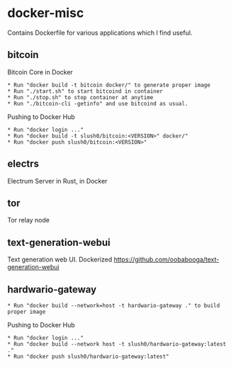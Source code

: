 docker-misc
===========

Contains Dockerfile for various applications which I find useful.

bitcoin
-------

Bitcoin Core in Docker

```
* Run "docker build -t bitcoin docker/" to generate proper image
* Run "./start.sh" to start bitcoind in container
* Run "./stop.sh" to stop container at anytime
* Run "./bitcoin-cli -getinfo" and use bitcoind as usual.
```

Pushing to Docker Hub

```
* Run "docker login ..."
* Run "docker build -t slush0/bitcoin:<VERSION>" docker/"
* Run "docker push slush0/bitcoin:<VERSION>"
```

electrs
-------

Electrum Server in Rust, in Docker

tor
---

Tor relay node

text-generation-webui
---------------------

Text generation web UI. Dockerized https://github.com/oobabooga/text-generation-webui

hardwario-gateway
-----------------

```* Run "docker build --network=host -t hardwario-gateway ." to build proper image```

Pushing to Docker Hub

```
* Run "docker login ..."
* Run "docker build --network host -t slush0/hardwario-gateway:latest ."
* Run "docker push slush0/hardwario-gateway:latest"
```
